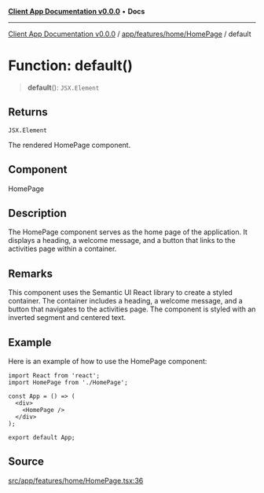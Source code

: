 [**Client App Documentation v0.0.0**](../../../../../README.md) • **Docs**

***

[Client App Documentation v0.0.0](../../../../../README.md) / [app/features/home/HomePage](../README.md) / default

# Function: default()

> **default**(): `JSX.Element`

## Returns

`JSX.Element`

The rendered HomePage component.

## Component

HomePage

## Description

The HomePage component serves as the home page of the application. It displays a heading, a welcome message, and a button that links to the activities page within a container.

## Remarks

This component uses the Semantic UI React library to create a styled container.
The container includes a heading, a welcome message, and a button that navigates to the activities page.
The component is styled with an inverted segment and centered text.

## Example

Here is an example of how to use the HomePage component:
```tsx
import React from 'react';
import HomePage from './HomePage';

const App = () => (
  <div>
    <HomePage />
  </div>
);

export default App;
```

## Source

[src/app/features/home/HomePage.tsx:36](https://github.com/jimmykurian/Reactivities/blob/f9f070aaf98b4106e71d50f160dc9e1dc32565f3/client-app/src/app/features/home/HomePage.tsx#L36)
